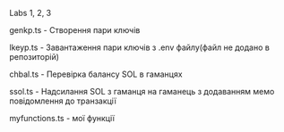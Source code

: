 Labs 1, 2, 3

genkp.ts - Створення пари ключів

lkeyp.ts - Завантаження пари ключів  з .env файлу(файл не додано в репозиторій)

chbal.ts - Перевірка балансу SOL в гаманцях

ssol.ts - Надсилання SOL з гаманця на гаманець з додаванням мемо повідомлення до транзакції

myfunctions.ts - мої функції
